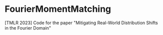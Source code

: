 # FourierMomentMatching
[TMLR 2023] Code for the paper "Mitigating Real-World Distribution Shifts in the Fourier Domain"
